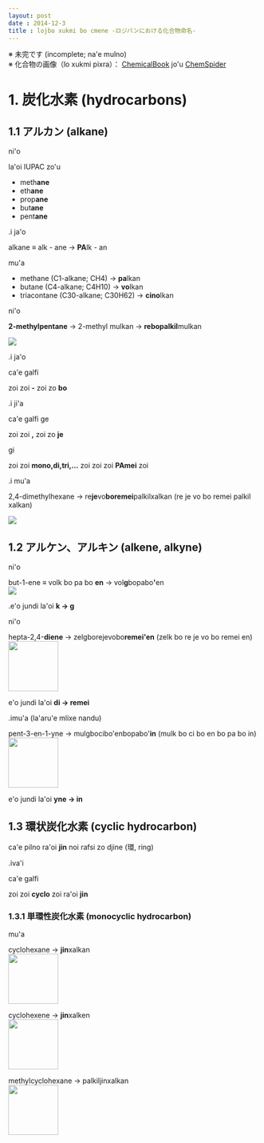 ```yaml
---
layout: post
date : 2014-12-3
title : lojbo xukmi bo cmene -ロジバンにおける化合物命名-
---
```


※ 未完です (incomplete; na'e mulno)  
※ 化合物の画像（lo xukmi pixra）： [ChemicalBook](http://www.chemicalbook.com/ProductIndex_EN.aspx "ChemicalBook") jo'u [ChemSpider](http://www.chemspider.com/)

# 1. 炭化水素 (hydrocarbons)

## 1.1 アルカン (alkane)

ni'o

la'oi IUPAC zo'u

- meth**ane**
- eth**ane**
- prop**ane**
- but**ane**
- pent**ane**

.i ja'o 

<div class="box">alkane ≡ alk - ane → <b>PA</b>lk - an</div>

mu'a

- methane (C1-alkane; CH4) → **pa**lkan
- butane (C4-alkane; C4H10) → **vo**lkan
- triacontane (C30-alkane; C30H62) → **cino**lkan

ni'o

**2-methylpentane** → 2-methyl mulkan → **rebopalkil**mulkan

<img src="../jbo_xukmi_pixra/2-methylpentane.gif">

.i ja'o

ca'e galfi

<div class="box">  zoi zoi <b>-</b> zoi zo <b>bo</b></div>

.i ji'a

ca'e galfi ge

<div class="box">zoi zoi <b>,</b> zoi zo <b>je</b> </div>

gi

<div class="box">zoi zoi <b>mono,di,tri,...</b> zoi zoi zoi <b>PAmei</b> zoi</div>

.i mu'a

2,4-dimethylhexane → re**je**vo**boremei**palkilxalkan (re je vo bo remei palkil xalkan)

<img src="../jbo_xukmi_pixra/2,4-dimethylhexane.gif">


## 1.2 アルケン、アルキン (alkene, alkyne)

ni'o

<div class="box">but-1-ene ≡ volk bo pa bo <b>en</b> → vol<b>g</b>bopabo<b>'</b>en</div>
<img src="../jbo_xukmi_pixra/but-1-ene.gif">

.e'o jundi la'oi **k → g**

ni'o

<div class="box">hepta-2,4-<b>diene</b> → zelgborejevobo<b>remei'en</b> (zelk bo re je vo bo remei en)</div> 
<img src="../jbo_xukmi_pixra/hepta-2,4-diene.png" width="100px">

e'o jundi la'oi <b>di → remei</b>

.imu'a (la'aru'e mlixe nandu)

pent-3-en-1-yne → mulgbocibo'enbopabo'**in** (mulk bo ci bo en bo pa bo in)  
<img src="../jbo_xukmi_pixra/pent-3-ene-1-yne.jpg" width="100px">

e'o jundi la'oi <b>yne → in</b>


## 1.3 環状炭化水素 (cyclic hydrocarbon)

ca'e pilno ra'oi <b>jin</b> noi rafsi zo djine (環, ring)

.iva'i

ca'e galfi

<div class="box">  zoi zoi <b>cyclo</b> zoi ra'oi <b>jin</b></div>

### 1.3.1 単環性炭化水素 (monocyclic hydrocarbon)

mu'a

cyclohexane → **jin**xalkan  
<img src="../jbo_xukmi_pixra/cyclohexane.png" width="100px">

cyclohexene → **jin**xalken  
<img src="../jbo_xukmi_pixra/cyclohexene.png" width="100px">

methylcyclohexane → palkiljinxalkan  
<img src="../jbo_xukmi_pixra/methylcyclohexane.png" width="100px">


